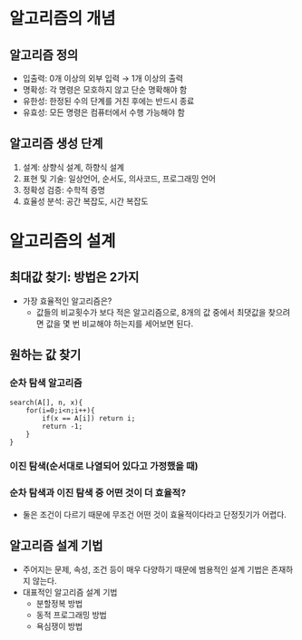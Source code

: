 # 알고리즘의 개념

## 알고리즘 정의

- 입출력: 0개 이상의 외부 입력 → 1개 이상의 출력
- 명확성: 각 명령은 모호하지 않고 단순 명확해야 함
- 유한성: 한정된 수의 단계를 거친 후에는 반드시 종료
- 유효성: 모든 명령은 컴퓨터에서 수행 가능해야 함

## 알고리즘 생성 단계

1. 설계: 상향식 설계, 하향식 설계
2. 표현 및 기술: 일상언어, 순서도, 의사코드, 프로그래밍 언어
3. 정확성 검증: 수학적 증명
4. 효율성 분석: 공간 복잡도, 시간 복잡도

# 알고리즘의 설계

## 최대값 찾기: 방법은 2가지

- 가장 효율적인 알고리즘은?
    - 값들의 비교횟수가 보다 적은 알고리즘으로, 8개의 값 중에서 최댓값을 찾으려면 값을 몇 번 비교해야 하는지를 세어보면 된다.

## 원하는 값 찾기

### 순차 탐색 알고리즘

```
search(A[], n, x){
    for(i=0;i<n;i++){
        if(x == A[i]) return i;
		return -1;
    }
}
```

### 이진 탐색(순서대로 나열되어 있다고 가정했을 때)

### 순차 탐색과 이진 탐색 중 어떤 것이 더 효율적?

- 둘은 조건이 다르기 때문에 무조건 어떤 것이 효율적이다라고 단정짓기가 어렵다.

## 알고리즘 설계 기법

- 주어지는 문제, 속성, 조건 등이 매우 다양하기 때문에 범용적인 설계 기법은 존재하지 않는다.
- 대표적인 알고리즘 설계 기법
    - 분할정복 방법
    - 동적 프로그래밍 방법
    - 욕심쟁이 방법